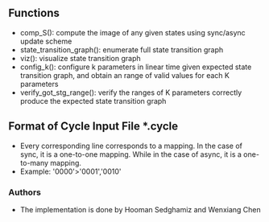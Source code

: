 ## Functions
- comp_S(): compute the image of any given states using sync/async update scheme
- state_transition_graph(): enumerate full state transition graph
- viz(): visualize state transition graph
- config_k(): configure k parameters in linear time given expected state
  transition graph, and obtain an range of valid values for each K
  parameters
- verify_got_stg_range(): verify the ranges of K parameters correctly
  produce the expected state transition graph

## Format of Cycle Input File *.cycle
- Every corresponding line corresponds to a mapping. In the case of
  sync, it is a one-to-one mapping. While in the case of async, it is a
  one-to-many mapping.
- Example: '0000'>'0001','0010'

### Authors
- The implementation is done by Hooman Sedghamiz and Wenxiang Chen
